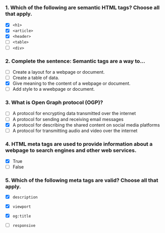 ### 1. Which of the following are semantic HTML tags? Choose all that apply. 

- [x] `<h1>`
- [x]  `<article>`
- [x]  `<header>`
- [ ]  `<table>`
- [ ]  `<div>`

### 2. Complete the sentence: Semantic tags are a way to...

- [ ] Create a layout for a webpage or document.
- [ ] Create a table of data.
- [x] Give meaning to the content of a webpage or document.
- [ ] Add style to a wwebpage or document.

### 3. What is Open Graph protocol (OGP)?

- [ ] A protocol for encrypting data transmitted over the internet
- [ ] A protocol for sending and receiving email messages
- [x] A protocol for describing the shared content on social media platforms
- [ ] A protocol for transmitting audio and video over the internet

### 4. HTML meta tags are used to provide information about a webpage to search engines and other web services.

- [x] True
- [ ] False

### 5. Which of the following meta tags are valid? Choose all that apply. 

- [x] `description`
- [x] `viewport`
- [x] `og:title`
- [ ] `responsive`

